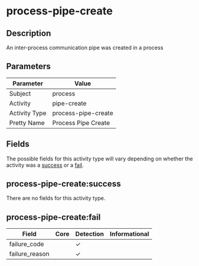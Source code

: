 process-pipe-create
===================

Description
-----------
An inter-process communication pipe was created in a process

Parameters
----------
| Parameter     | Value               |
| ------------- | ------------------- |
| Subject       | process             |
| Activity      | pipe-create         |
| Activity Type | process-pipe-create |
| Pretty Name   | Process Pipe Create |


Fields
------

The possible fields for this activity type will vary depending on whether the activity was a [success](#process-pipe-createsuccess) or a [fail](#process-pipe-createfail).


process-pipe-create:success
---------------------------

There are no fields for this activity type.


process-pipe-create:fail
------------------------

| Field          | Core | Detection | Informational |
| -------------- | ---- | --------- | ------------- |
| failure_code   |      | &#10003;  |               |
| failure_reason |      | &#10003;  |               |